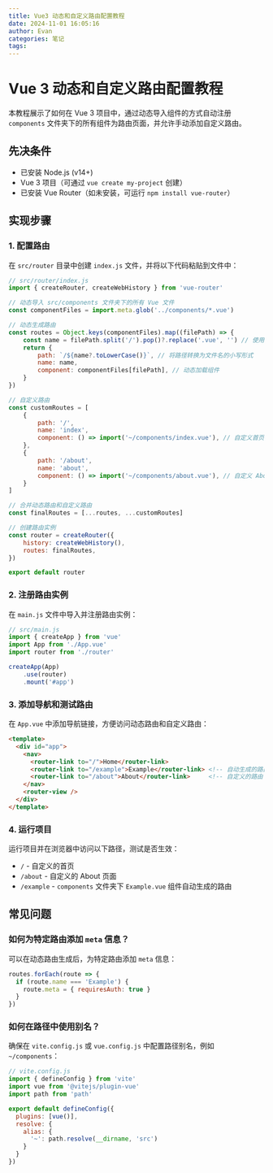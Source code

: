 ```yaml
---
title: Vue3 动态和自定义路由配置教程
date: 2024-11-01 16:05:16
author: Evan
categories: 笔记
tags:
---
```


# Vue 3 动态和自定义路由配置教程

本教程展示了如何在 Vue 3 项目中，通过动态导入组件的方式自动注册 `components` 文件夹下的所有组件为路由页面，并允许手动添加自定义路由。

## 先决条件

- 已安装 Node.js (v14+)
- Vue 3 项目（可通过 `vue create my-project` 创建）
- 已安装 Vue Router（如未安装，可运行 `npm install vue-router`）

## 实现步骤

### 1. 配置路由

在 `src/router` 目录中创建 `index.js` 文件，并将以下代码粘贴到文件中：

```javascript
// src/router/index.js
import { createRouter, createWebHistory } from 'vue-router'

// 动态导入 src/components 文件夹下的所有 Vue 文件
const componentFiles = import.meta.glob('../components/*.vue')

// 动态生成路由
const routes = Object.keys(componentFiles).map((filePath) => {
    const name = filePath.split('/').pop()?.replace('.vue', '') // 使用文件名作为路由名称
    return {
        path: `/${name?.toLowerCase()}`, // 将路径转换为文件名的小写形式
        name: name,
        component: componentFiles[filePath], // 动态加载组件
    }
})

// 自定义路由
const customRoutes = [
    {
        path: '/',
        name: 'index',
        component: () => import('~/components/index.vue'), // 自定义首页
    },
    {
        path: '/about',
        name: 'about',
        component: () => import('~/components/about.vue'), // 自定义 About 页面
    }
]

// 合并动态路由和自定义路由
const finalRoutes = [...routes, ...customRoutes]

// 创建路由实例
const router = createRouter({
    history: createWebHistory(),
    routes: finalRoutes,
})

export default router
```

### 2. 注册路由实例

在 `main.js` 文件中导入并注册路由实例：

```javascript
// src/main.js
import { createApp } from 'vue'
import App from './App.vue'
import router from './router'

createApp(App)
    .use(router)
    .mount('#app')
```

### 3. 添加导航和测试路由

在 `App.vue` 中添加导航链接，方便访问动态路由和自定义路由：

```html
<template>
  <div id="app">
    <nav>
      <router-link to="/">Home</router-link>
      <router-link to="/example">Example</router-link> <!-- 自动生成的路由 -->
      <router-link to="/about">About</router-link>     <!-- 自定义的路由 -->
    </nav>
    <router-view />
  </div>
</template>
```

### 4. 运行项目

运行项目并在浏览器中访问以下路径，测试是否生效：

- `/` - 自定义的首页
- `/about` - 自定义的 About 页面
- `/example` - `components` 文件夹下 `Example.vue` 组件自动生成的路由

## 常见问题

### 如何为特定路由添加 `meta` 信息？

可以在动态路由生成后，为特定路由添加 `meta` 信息：

```javascript
routes.forEach(route => {
  if (route.name === 'Example') {
    route.meta = { requiresAuth: true }
  }
})
```

### 如何在路径中使用别名？

确保在 `vite.config.js` 或 `vue.config.js` 中配置路径别名，例如 `~/components`：

```javascript
// vite.config.js
import { defineConfig } from 'vite'
import vue from '@vitejs/plugin-vue'
import path from 'path'

export default defineConfig({
  plugins: [vue()],
  resolve: {
    alias: {
      '~': path.resolve(__dirname, 'src')
    }
  }
})
```
